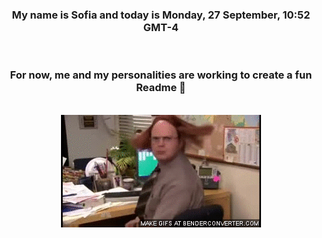 


<div align="center">
<h3 >My name is Sofia and today is Monday, 27 September, 10:52 GMT-4</h3><br>
<h3 >For now, me and my personalities are working to create a fun Readme 👋
</h3><br>
<img src='img/dwight.gif' alt='working...'/>
</div>
